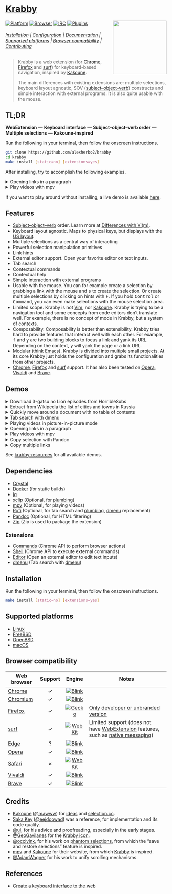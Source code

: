 # [Krabby]

<img src="https://www.iconfinder.com/icons/877852/download/svg/512" height="168" align="right">

[![Platform](https://img.shields.io/badge/Platform-Linux%20|%20FreeBSD%20|%20OpenBSD%20|%20macOS-lightgray)](#supported-platforms)
[![Browser](https://img.shields.io/badge/Browser-Chrome%20|%20Firefox%20|%20surf-lightgray)](#browser-compatibility)
[![IRC](https://img.shields.io/badge/IRC-%23krabby-blue)](https://webchat.freenode.net/#krabby)
[![Plugins](https://img.shields.io/badge/Plugins-%23krabby%20%23plugin-green)](https://github.com/search?q=topic:krabby+topic:plugin)

###### [Installation](#installation) | [Configuration](doc/configuration.md) | [Documentation](doc) | [Supported platforms](#supported-platforms) | [Browser compatibility](#browser-compatibility) | [Contributing](CONTRIBUTING)

> Krabby is a web extension (for [Chrome], [Firefox] and [surf]) for keyboard-based navigation, inspired by [Kakoune].
>
> The main differences with existing extensions are:
> multiple selections,
> keyboard layout agnostic,
> SOV ([subject–object–verb]) constructs and
> simple interaction with external programs.
> It is also quite usable with the mouse.

## TL;DR

**WebExtension** — **Keyboard interface** — **Subject–object–verb order** — **Multiple selections** — **Kakoune-inspired**

Run the following in your terminal, then follow the onscreen instructions.

``` sh
git clone https://github.com/alexherbo2/krabby
cd krabby
make install [static=no] [extensions=yes]
```

After installing, try to accomplish the following examples.

<details>

<summary>Opening links in a paragraph</summary>

Navigate to <https://tuppervim.org> and type:

```
f{hint}s[alt+a][alt+I][ctrl+enter][alt+x]
```

**Explanation**

- <kbd>f</kbd> enters hint mode,
- `{hint}` is a placeholder for you to select a link,
- <kbd>s</kbd> creates a selection out of the active element,
- <kbd>Alt</kbd> + <kbd>a</kbd> expands the region,
- <kbd>Alt</kbd> + <kbd>I</kbd> selects all links,
- <kbd>Control</kbd> + <kbd>Enter</kbd> opens selected links in the background.
- Optionally, <kbd>Alt</kbd> + <kbd>x</kbd> will undo the operation (closing right tabs).

</details>

<details>

<summary>Play videos with mpv</summary>

Navigate to <https://youtube.com/results?search_query=Berserk+AMV> and type:

```
F{hint}{hint}<page-down>{hint}<escape>m
```

**Explanation**

- <kbd>F</kbd> enters hint mode (lock),
- `{hint}` is a placeholder for you to select 2 links,
- <kbd>Page Down</kbd> scrolls one page down,
- `{hint}` is a placeholder for you to select another link,
- <kbd>Escape</kbd> leaves hint mode.
- Finally, <kbd>m</kbd> opens the selection with [mpv].

</details>

If you want to play around without installing, a live demo is available [here][Live demo].

## Features

- [Subject–object–verb] order.  Learn more at [Differences with Vi(m)][A linguistic twist].
- Keyboard layout agnostic.  Maps to physical keys, but displays with the [US layout][QWERTY].
- Multiple selections as a central way of interacting
- Powerful selection manipulation primitives
- Link hints
- External editor support.  Open your favorite editor on text inputs.
- Tab search
- Contextual commands
- Contextual help
- Simple interaction with external programs
- Usable with the mouse.  You can for example create a selection by grabbing a
link with the mouse and <kbd>s</kbd> to create the selection.  Or create multiple
selections by clicking on hints with <kbd>F</kbd>.  If you hold <kbd>Control</kbd>
or <kbd>Command</kbd>, you can even make selections with the mouse selection area.
- Limited scope.  Krabby is not [Vim], nor [Kakoune].  Krabby is trying to be a
navigation tool and some concepts from code editors don’t translate well.  For
example, there is no concept of mode in Krabby, but a system of contexts.
- Composability.  Composability is better than extensibility.  Krabby tries hard
to provide features that interact well with each other.  For example, <kbd>f</kbd>
and <kbd>y</kbd> are two building blocks to focus a link and yank its URL.  Depending
on the context, <kbd>y</kbd> will yank the page or a link URL.
- Modular (think [Emacs]).  Krabby is divided into multiple small projects.  At
its core Krabby just holds the configuration and grabs its functionalities from
other projects.
- [Chrome], [Firefox] and [surf] support.  It has also been tested on [Opera],
[Vivaldi] and [Brave].

## Demos

<details>

<summary>Download 3-gatsu no Lion episodes from HorribleSubs</summary>

[![Download 3-gatsu no Lion episodes from HorribleSubs](https://img.youtube.com/vi_webp/aXaFt75lIqo/maxresdefault.webp)](https://youtu.be/aXaFt75lIqo "YouTube – Download 3-gatsu no Lion episodes from HorribleSubs")

**Commands**

- <kbd>f</kbd> → Focus link
  - Input: <kbd>o</kbd>
- <kbd>s</kbd> → Select active element
- <kbd>Alt</kbd> + <kbd>a</kbd> → Select parent elements (2 times)
- <kbd>Alt</kbd> + <kbd>i</kbd> → Select child elements (2 times)
- <kbd>Enter</kbd> → Open link
- <kbd>Alt</kbd> + <kbd>i</kbd> → Select child elements
- <kbd>Alt</kbd> + <kbd>k</kbd> → Keep selections that match the given [RegExp][Regular Expressions]
  - Input: `720p`
- <kbd>Alt</kbd> + <kbd>I</kbd> → Select links
- <kbd>Alt</kbd> + <kbd>k</kbd> → Keep selections that match the given [RegExp][Regular Expressions]
  - Input: `Magnet`
- <kbd>Alt</kbd> + <kbd>Shift</kbd> + <kbd>Enter</kbd> → Open link in the associated application

</details>

<details>

<summary>Extract from Wikipedia the list of cities and towns in Russia</summary>

[![Extract from Wikipedia the list of cities and towns in Russia](https://img.youtube.com/vi_webp/PJXCnRBkHDY/maxresdefault.webp)](https://youtu.be/PJXCnRBkHDY "YouTube – Extract from Wikipedia the list of cities and towns in Russia")

**Commands**

- <kbd>f</kbd> → Focus link
  - Input: <kbd>a</kbd>, <kbd>l</kbd>
- <kbd>s</kbd> → Select active element
- <kbd>Alt</kbd> + <kbd>a</kbd> → Select parent elements (3 times)
- <kbd>S</kbd> → Select elements that match the specified group of selectors
  - Input: `tr td:first-child`
- <kbd>Alt</kbd> + <kbd>I</kbd> → Select links
- <kbd>Alt</kbd> + <kbd>y</kbd> → Copy link text

</details>

<details>

<summary>Quickly move around a document with no table of contents</summary>

[![Quickly move around a document with no table of contents](https://img.youtube.com/vi_webp/gp4_6VGXkOk/maxresdefault.webp)](https://youtu.be/gp4_6VGXkOk "YouTube – Quickly move around a document with no table of contents")

**Commands**

- <kbd>%</kbd> → Select document
- <kbd>S</kbd> → Select elements that match the specified group of selectors
  - Input: `h1, h2, h3`
- <kbd>(</kbd> → Focus previous selection

</details>

<details>

<summary>Tab search with dmenu</summary>

[![Tab search with dmenu](https://img.youtube.com/vi_webp/tgrmss3u2aE/maxresdefault.webp)](https://youtu.be/tgrmss3u2aE "YouTube – Tab search with dmenu")

**Commands**

- <kbd>q</kbd> → Tab search with [dmenu]

</details>

<details>

<summary>Playing videos in picture-in-picture mode</summary>

[![Playing videos in picture-in-picture mode](https://img.youtube.com/vi_webp/zgSx1AE6pig/maxresdefault.webp)](https://youtu.be/zgSx1AE6pig "YouTube – Playing videos in picture-in-picture mode")

**Commands**

- <kbd>p</kbd> → Toggle picture-in-picture mode

</details>

<details>

<summary>Opening links in a paragraph</summary>

[![Opening links in a paragraph](https://img.youtube.com/vi_webp/v2Jvk1rhIlc/maxresdefault.webp)](https://youtu.be/v2Jvk1rhIlc "YouTube – Opening links in a paragraph")

**Commands**

- <kbd>f</kbd> → Focus link
  - Input: <kbd>e</kbd>
- <kbd>s</kbd> → Select active element
- <kbd>Alt</kbd> + <kbd>a</kbd> → Select parent elements
- <kbd>Alt</kbd> + <kbd>I</kbd> → Select links
- <kbd>Control</kbd> + <kbd>Enter</kbd> → Open link in new tab

</details>

<details>

<summary>Play videos with mpv</summary>

[![Play videos with mpv](https://img.youtube.com/vi_webp/gYTi-eXuWdI/maxresdefault.webp)](https://youtu.be/gYTi-eXuWdI "YouTube – Play videos with mpv")

**Commands**

- <kbd>f</kbd> → Focus link
  - Input: <kbd>a</kbd>, <kbd>w</kbd>
- <kbd>s</kbd> → Select active element
- <kbd>Alt</kbd> + <kbd>a</kbd> → Select parent elements (3 times)
- <kbd>Alt</kbd> + <kbd>I</kbd> → Select links
- <kbd>Alt</kbd> + <kbd>m</kbd> → Play with [mpv] in reverse order

</details>

<details>

<summary>Copy selection with Pandoc</summary>

[![Copy selection with Pandoc](https://img.youtube.com/vi_webp/gmx3eEm6L3M/maxresdefault.webp)](https://youtu.be/gmx3eEm6L3M "YouTube – Copy selection with Pandoc")

**Commands**

- <kbd>f</kbd> → Focus link
  - Input: <kbd>s</kbd>
- <kbd>s</kbd> → Select active element
- <kbd>Alt</kbd> + <kbd>a</kbd> → Select parent elements (4 times)
- <kbd>Y</kbd> → Copy selection, using an HTML filter

</details>

<details>

<summary>Copy multiple links</summary>

[![Copy multiple links](https://img.youtube.com/vi_webp/rRGmuJhopJg/maxresdefault.webp)](https://youtu.be/rRGmuJhopJg "YouTube – Copy multiple links")

**Commands**

- <kbd>f</kbd> → Focus link
  - Input: <kbd>s</kbd>
- <kbd>s</kbd> → Select active element
- <kbd>Alt</kbd> + <kbd>a</kbd> → Select parent elements (3 times)
- <kbd>Alt</kbd> + <kbd>i</kbd> → Select child elements
- <kbd>Alt</kbd> + <kbd>]</kbd> → Select last child elements
- <kbd>Alt</kbd> + <kbd>(</kbd> → Select previous sibling elements
- <kbd>Alt</kbd> + <kbd>I</kbd> → Select links
- <kbd>y</kbd> → Copy link address
- <kbd>Y</kbd> → Copy link address and text

</details>

See [krabby-resources] for all available demos.

## Dependencies

- [Crystal]
- [Docker] (for static builds)
- [jq]
- [xclip] (Optional, for [plumbing](bin/plumb))
- [mpv] (Optional, for playing videos)
- [Rofi] (Optional, for tab search and [plumbing](bin/plumb), [dmenu] replacement)
- [Pandoc] (Optional, for HTML filtering)
- [Zip] (Zip is used to package the extension)

### Extensions

- [Commands] (Chrome API to perform browser actions)
- [Shell] (Chrome API to execute external commands)
- [Editor] (Open an external editor to edit text inputs)
- [dmenu][chrome-dmenu] (Tab search with [dmenu])

## Installation

Run the following in your terminal, then follow the onscreen instructions.

``` sh
make install [static=no] [extensions=yes]
```

## Supported platforms

- [Linux]
- [FreeBSD]
- [OpenBSD]
- [macOS]

## Browser compatibility

| Web browser | Support |             Engine              |                                        Notes                                        |
| ----------- |:-------:|:-------------------------------:| ----------------------------------------------------------------------------------- |
| [Chrome]    |    ✓    | [![Blink][chrome.svg]][Blink]   |                                                                                     |
| [Chromium]  |    ✓    | [![Blink][chrome.svg]][Blink]   |                                                                                     |
| [Firefox]   |    ✓    | [![Gecko][firefox.svg]][Gecko]  | [Only developer or unbranded version][Firefox – Extension Signing – FAQ]            |
| [surf]      |    ✓    | [![WebKit][safari.svg]][WebKit] | Limited support (does not have [WebExtension] features, such as [native messaging]) |
| [Edge]      |    ?    | [![Blink][chrome.svg]][Blink]   |                                                                                     |
| [Opera]     |    ✓    | [![Blink][chrome.svg]][Blink]   |                                                                                     |
| [Safari]    |    ✗    | [![WebKit][safari.svg]][WebKit] |                                                                                     |
| [Vivaldi]   |    ✓    | [![Blink][chrome.svg]][Blink]   |                                                                                     |
| [Brave]     |    ✓    | [![Blink][chrome.svg]][Blink]   |                                                                                     |

## Credits

- [Kakoune] ([@mawww]) for [ideas][Why Kakoune] and [selection.cc].
- [Saka Key] ([@eejdoowad]) was a reference, for implementation and its code quality.
- [@ul], for his advice and proofreading, especially in the early stages.
- [@GeoGavilanes] for the [Krabby icon].
- [@occivink], for his work on [phantom selections][kakoune-phantom-selection], from which the “save and restore selections” feature is inspired.
- [mpv] and [Kakoune] for their website, from which [Krabby] is inspired.
- [@AdamWagner] for his work to unify scrolling mechanisms.

## References

- [Create a keyboard interface to the web]

[Krabby]: https://krabby.netlify.com
[Live demo]: https://krabby.netlify.com#live-demo
[Krabby icon]: https://iconfinder.com/icons/877852/kanto_krabby_pokemon_water_icon
[krabby-resources]: https://github.com/alexherbo2/krabby-resources

[A linguistic twist]: https://github.com/alexherbo2/krabby/blob/master/doc/differences-with-vim.md#a-linguistic-twist

[WebExtension]: https://developer.mozilla.org/en-US/docs/Mozilla/Add-ons/WebExtensions
[QWERTY]: https://en.wikipedia.org/wiki/QWERTY
[Subject–object–verb]: https://en.wikipedia.org/wiki/Subject–object–verb

[Chrome]: https://google.com/chrome/
[Chrome Web Store]: https://chrome.google.com/webstore

[Firefox]: https://mozilla.org/firefox/
[Firefox Add-ons]: https://addons.mozilla.org
[Firefox – Extension Signing – FAQ]: https://wiki.mozilla.org/Add-ons/Extension_Signing#FAQ

[Linux]: https://kernel.org
[FreeBSD]: https://freebsd.org
[OpenBSD]: https://openbsd.org
[macOS]: https://apple.com/macos/

[Chrome]: https://google.com/chrome/
[Chromium]: https://chromium.org
[Firefox]: https://mozilla.org/firefox/
[surf]: https://surf.suckless.org
[Edge]: https://microsoft.com/en-us/windows/microsoft-edge
[Opera]: https://opera.com
[Safari]: https://apple.com/safari/
[Vivaldi]: https://vivaldi.com
[Brave]: https://brave.com

[Blink]: https://chromium.org/blink
[Gecko]: https://developer.mozilla.org/en-US/docs/Mozilla/Gecko
[WebKit]: https://webkit.org

[chrome.svg]: https://developer.mozilla.org/static/browsers/chrome.b49946f7739f.svg
[firefox.svg]: https://developer.mozilla.org/static/browsers/firefox.1c9f202ae696.svg
[safari.svg]: https://developer.mozilla.org/static/browsers/safari.aca6ae03b671.svg

[Kakoune]: https://kakoune.org
[Vim]: https://vim.org
[Emacs]: https://gnu.org/software/emacs/
[Crystal]: https://crystal-lang.org
[Docker]: https://docker.com
[jq]: https://stedolan.github.io/jq/
[xclip]: https://github.com/astrand/xclip
[mpv]: https://mpv.io
[dmenu]: https://tools.suckless.org/dmenu/
[Rofi]: https://github.com/davatorium/rofi
[Pandoc]: https://pandoc.org
[Zip]: http://infozip.sourceforge.net/Zip.html

[Commands]: https://github.com/alexherbo2/chrome-commands
[Shell]: https://github.com/alexherbo2/chrome-shell
[Editor]: https://github.com/alexherbo2/chrome-editor
[chrome-dmenu]: https://github.com/alexherbo2/chrome-dmenu

[Kakoune]: https://kakoune.org
[Why Kakoune]: https://kakoune.org/why-kakoune/why-kakoune.html
[selection.cc]: https://github.com/mawww/kakoune/blob/master/src/selection.cc
[kakoune-phantom-selection]: https://github.com/occivink/kakoune-phantom-selection

[Saka Key]: https://key.saka.io

[@mawww]: https://github.com/mawww
[@eejdoowad]: https://github.com/eejdoowad
[@ul]: https://github.com/ul
[@GeoGavilanes]: https://iconfinder.com/GeoGavilanes
[@occivink]: https://github.com/occivink
[@AdamWagner]: https://github.com/AdamWagner

[Native messaging]: https://developer.chrome.com/extensions/nativeMessaging
[Regular Expressions]: https://developer.mozilla.org/en-US/docs/Web/JavaScript/Guide/Regular_Expressions

[Create a keyboard interface to the web]: https://alexherbo2.github.io/blog/chrome/create-a-keyboard-interface-to-the-web/
